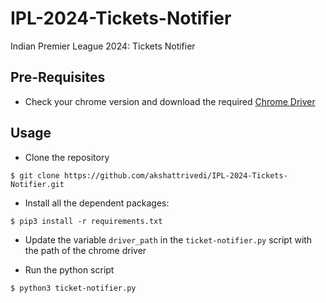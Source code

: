 # IPL-2024-Tickets-Notifier
Indian Premier League 2024: Tickets Notifier

## Pre-Requisites
* Check your chrome version and download the required [Chrome Driver](https://chromedriver.chromium.org/downloads)

## Usage
* Clone the repository
```
$ git clone https://github.com/akshattrivedi/IPL-2024-Tickets-Notifier.git
```

* Install all the dependent packages:
```
$ pip3 install -r requirements.txt
```

* Update the variable `driver_path` in the `ticket-notifier.py` script with the path of the chrome driver

* Run the python script
```
$ python3 ticket-notifier.py
```